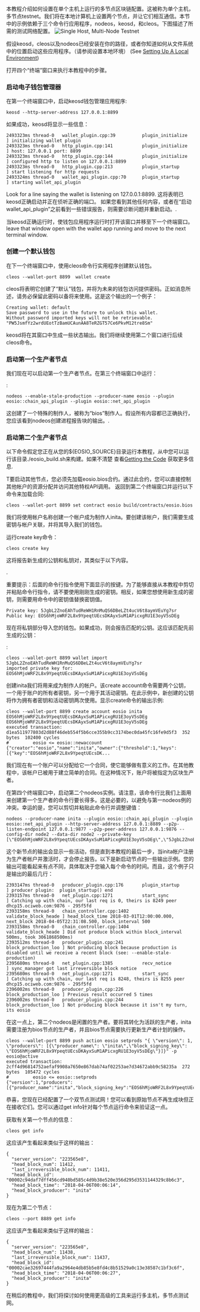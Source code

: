
本教程介绍如何设置在单个主机上运行的多节点区块链配置。这被称为单个主机，多节点testnet。我们将在本地计算机上设置两个节点，并让它们相互通信。本节中的示例依赖于三个命令行应用程序，nodeos，keosd，和cleos。下图描述了所需的测试网络配置。
![Single Host, Multi-Node Testnet](assets/Single-Host-Multi-Node-Testnet.png)

假设keosd，cleos以及nodeos已经安装在你的路径，或者你知道如何从文件系统中的位置启动这些应用程序。（请参阅设置本地环境） (See [Setting Up A Local Environment](Local-Environment))

打开四个“终端”窗口来执行本教程中的步骤。

### 启动电子钱包管理器
在第一个终端窗口中，启动keosd钱包管理应用程序:
```
keosd --http-server-address 127.0.0.1:8899
```
如果成功，keosd将显示一些信息：
```
2493323ms thread-0   wallet_plugin.cpp:39          plugin_initialize    ] initializing wallet plugin
2493323ms thread-0   http_plugin.cpp:141           plugin_initialize    ] host: 127.0.0.1 port: 8899
2493323ms thread-0   http_plugin.cpp:144           plugin_initialize    ] configured http to listen on 127.0.0.1:8899
2493323ms thread-0   http_plugin.cpp:213           plugin_startup       ] start listening for http requests
2493324ms thread-0   wallet_api_plugin.cpp:70      plugin_startup       ] starting wallet_api_plugin
```

Look for a line saying the wallet is listening on 127.0.0.1:8899. 这将表明已keosd正确启动并正在侦听正确的端口。 如果您看到其他任何内容，或者在“启动wallet_api_plugin”之前看到一些错误报告，则需要诊断问题并重新启动。.

当keosd正确运行时，使钱包应用程序运行时打开该窗口并移至下一个终端窗口。
leave that window open with the wallet app running and move to the next terminal window.

### 创建一个默认钱包
在下一个终端窗口中，使用cleos命令行实用程序创建默认钱包。
```
cleos --wallet-port 8899  wallet create
```
cleos将表明它创建了“默认”钱包，并将为未来的钱包访问提供密码。正如消息所述，请务必保留此密码以备将来使用。这是这个输出的一个例子：
```
Creating wallet: default
Save password to use in the future to unlock this wallet.
Without password imported keys will not be retrievable.
"PW5JsmfYz2wrdUEotTzBamUCAunAA8TeRZGT57Ce6PkvM12tre8Sm"
```

keosd将在其窗口中生成一些状态输出。我们将继续使用第二个窗口进行后续cleos命令。

### 启动第一个生产者节点
我们现在可以启动第一个生产者节点。在第三个终端窗口中运行：

:
```
nodeos --enable-stale-production --producer-name eosio --plugin eosio::chain_api_plugin --plugin eosio::net_api_plugin
```

这创建了一个特殊的制作人，被称为“bios”制作人。假设所有内容都已正确执行，您应该看到nodeos创建进程报告块的输出。.

### 启动第二个生产者节点
以下命令假定您正在从您的${EOSIO_SOURCE}目录运行本教程，从中您可以运行该目录./eosio_build.sh来构建。如果不清楚  查看[Getting the Code](Local-Environment#1-getting-the-code) 获取更多信息.

T要启动其他节点，您必须先加载eosio.bios合约。通过此合约，您可以直接控制其他帐户的资源分配并访问其他特权API调用。  返回到第二个终端窗口并运行以下命令来加载合同:
```
cleos --wallet-port 8899 set contract eosio build/contracts/eosio.bios
```

我们将使用帐户名称创建一个帐户成为制作人inita。要创建该帐户，我们需要生成密钥与帐户关联，并将其导入我们的钱包。

运行create key命令：
```
cleos create key
```

这将报告新生成的公钥和私钥对，其类似于以下内容。

.

重要提示：后面的命令行指令使用下面显示的按键。为了能够直接从本教程中剪切并粘贴命令行指令，请不要使用刚刚生成的密钥。相反，如果您想使用新生成的密钥，则需要用命令中的密钥值替换密钥值。
```
Private key: 5JgbL2ZnoEAhTudReWH1RnMuQS6DBeLZt4ucV6t8aymVEuYg7sr
Public key: EOS6hMjoWRF2L8x9YpeqtUEcsDKAyxSuM1APicxgRU1E3oyV5sDEg
```

现在将私钥部分导入您的钱包。如果成功，则会报告匹配的公钥。这应该匹配先前生成的公钥：

:

```
cleos --wallet-port 8899 wallet import 5JgbL2ZnoEAhTudReWH1RnMuQS6DBeLZt4ucV6t8aymVEuYg7sr
imported private key for: EOS6hMjoWRF2L8x9YpeqtUEcsDKAyxSuM1APicxgRU1E3oyV5sDEg
```

创建inita我们将用来成为制作人的帐户。该create account命令需要两个公钥，一个用于账户的所有者密钥，另一个用于其活动密钥。在此示例中，新创建的公钥将作为拥有者密钥和活动密钥两次使用。显示create命令的输出示例:

```
cleos --wallet-port 8899 create account eosio inita EOS6hMjoWRF2L8x9YpeqtUEcsDKAyxSuM1APicxgRU1E3oyV5sDEg EOS6hMjoWRF2L8x9YpeqtUEcsDKAyxSuM1APicxgRU1E3oyV5sDEg
executed transaction: d1ea511977803d2d88f46deb554f5b6cce355b9cc3174bec0da45fc16fe9d5f3  352 bytes  102400 cycles
#         eosio <= eosio::newaccount            {"creator":"eosio","name":"inita","owner":{"threshold":1,"keys":[{"key":"EOS6hMjoWRF2L8x9YpeqtUEcsDK...
```
我们现在有一个账户可以分配给它一个合同，使它能够做有意义的工作。在其他教程中，该帐户已被用于建立简单的合同。在这种情况下，账户将被指定为区块生产者。

在第四个终端窗口中，启动第二个nodeos实例。请注意，该命令行比我们上面用来创建第一个生产者的命令行要长得多。这是必要的，以避免与第一nodeos例的冲突。幸运的是，您可以剪切并粘贴此命令行并调整键值：



```
nodeos --producer-name inita --plugin eosio::chain_api_plugin --plugin eosio::net_api_plugin --http-server-address 127.0.0.1:8889 --p2p-listen-endpoint 127.0.0.1:9877 --p2p-peer-address 127.0.0.1:9876 --config-dir node2 --data-dir node2 --private-key [\"EOS6hMjoWRF2L8x9YpeqtUEcsDKAyxSuM1APicxgRU1E3oyV5sDEg\",\"5JgbL2ZnoEAhTudReWH1RnMuQS6DBeLZt4ucV6t8aymVEuYg7sr\"]

```

这个新节点的输出会显示一些活动，但是直到本教程的最后一步，当inita帐户注册为生产者帐户并激活时，才会停止报告。以下是新启动节点的一些输出示例。您的输出可能看起来有点不同，具体取决于您输入每个命令的时间。而且，这个例子只是输出的最后几行：

```
2393147ms thread-0   producer_plugin.cpp:176       plugin_startup       ] producer plugin:  plugin_startup() end
2393157ms thread-0   net_plugin.cpp:1271           start_sync           ] Catching up with chain, our last req is 0, theirs is 8249 peer dhcp15.ociweb.com:9876 - 295f5fd
2393158ms thread-0   chain_controller.cpp:1402     validate_block_heade ] head_block_time 2018-03-01T12:00:00.000, next_block 2018-04-05T22:31:08.500, block_interval 500
2393158ms thread-0   chain_controller.cpp:1404     validate_block_heade ] Did not produce block within block_interval 500ms, took 3061868500ms)
2393512ms thread-0   producer_plugin.cpp:241       block_production_loo ] Not producing block because production is disabled until we receive a recent block (see: --enable-stale-production)
2395680ms thread-0   net_plugin.cpp:1385           recv_notice          ] sync_manager got last irreversible block notice
2395680ms thread-0   net_plugin.cpp:1271           start_sync           ] Catching up with chain, our last req is 8248, theirs is 8255 peer dhcp15.ociweb.com:9876 - 295f5fd
2396002ms thread-0   producer_plugin.cpp:226       block_production_loo ] Previous result occurred 5 times
2396002ms thread-0   producer_plugin.cpp:244       block_production_loo ] Not producing block because it isn't my turn, its eosio

```

在这一点上，第二个nodeos是闲置的生产者。要将其转化为活跃的生产者，inita需要注册为bios节点的生产者，并且bios节点需要执行更新生产者计划的操作。



```
cleos --wallet-port 8899 push action eosio setprods "{ \"version\": 1, \"producers\": [{\"producer_name\": \"inita\",\"block_signing_key\": \"EOS6hMjoWRF2L8x9YpeqtUEcsDKAyxSuM1APicxgRU1E3oyV5sDEg\"}]}" -p eosio@active
executed transaction: 2cff4d96814752aefaf9908a7650e867dab74af02253ae7d34672abb9c58235a  272 bytes  105472 cycles
#         eosio <= eosio::setprods              {"version":1,"producers":[{"producer_name":"inita","block_signing_key":"EOS6hMjoWRF2L8x9YpeqtUEcsDKA...
```

恭喜，您现在已经配置了一个双节点测试网！您可以看到原始节点不再生成块但正在接收它们。您可以通过get info针对每个节点运行命令来验证这一点。

获取有关第一个节点的信息：


```
cleos get info
```
这应该产生看起来类似于这样的输出：

```
{
  "server_version": "223565e8",
  "head_block_num": 11412,
  "last_irreversible_block_num": 11411,
  "head_block_id": "00002c94daf7dff456cd940bd585c4d9b38e520e356d295d3531144329c8b6c3",
  "head_block_time": "2018-04-06T00:06:14",
  "head_block_producer": "inita"
}
```
现在为第二个节点：

```
cleos --port 8889 get info
```

这应该产生看起来类似于这样的输出：
```
{
  "server_version": "223565e8",
  "head_block_num": 11438,
  "last_irreversible_block_num": 11437,
  "head_block_id": "00002cae32697444fa9a2964e4db85b5e8fd4c8b51529a0c13e38587c1bf3c6f",
  "head_block_time": "2018-04-06T00:06:27",
  "head_block_producer": "inita"
}
```

在稍后的教程中，我们将探讨如何使用更高级的工具来运行多主机，多节点测试网。